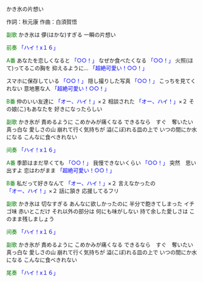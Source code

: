 かき氷の片想い

作詞：秋元康
作曲：白須賀悟

<font color=green>副歌</font>
かき氷は
儚(はかな)すぎる
一瞬の片想い

<font color=green>前奏</font>
<font color=blue>「ハイ！x１６」</font> 

<font color=green>A番</font>
あなたを恋しくなると <font color=blue>「○○！」</font> 
なぜか食べたくなる <font color=blue>「○○！」</font> 
火照(ほて)ってるこの胸を
抑えるように… <font color=blue>「超絶可愛い！○○！」</font> 

スマホに保存している <font color=blue>「○○！」</font> 
隠し撮りした写真 <font color=blue>「○○！」</font> 
こっちを見てくれない
意地悪な人 <font color=blue>「超絶可愛い！○○！」</font> 

<font color=green>B番</font>
仲のいい友達に <font color=blue>「オー、ハイ！」</font>×２ 
相談された <font color=blue>「オー、ハイ！」</font>×２ 
その娘(こ)もあなたを
好きになったらしい

<font color=green>副歌</font>
かき氷が
責めるように
こめかみが痛くなる
できるなら　すぐ　奪いたい
真っ白な
愛しさの山
崩れて行く気持ちが
溢(こぼ)れる皿の上で
いつの間にか水になる
こんなに食べきれない

<font color=green>间奏</font>
<font color=blue>「ハイ！x１６」</font> 

<font color=green>A番</font>
季節はまだ早くても <font color=blue>「○○！」</font> 
我慢できないくらい <font color=blue>「○○！」</font> 
突然　思い出すよ
恋はわがまま <font color=blue>「超絶可愛い！○○！」</font> 

<font color=green>B番</font>
私だって好きなんて <font color=blue>「オー、ハイ！」</font>×２ 
言えなかったの <font color=blue>「オー、ハイ！」</font>×２ 
話に頷き
応援してるフリ

<font color=green>副歌</font>
かき氷は
切なすぎる
あんなに欲しかったのに
半分で飽きてしまった
イチゴ味
赤いとこだけ
それ以外の部分は
何にも味がしない
持て余した愛しさは
このまま残しましょう

<font color=green>间奏</font>
<font color=blue>「ハイ！x１６」</font> 

<font color=green>副歌</font>
かき氷が
責めるように
こめかみが痛くなる
できるなら　すぐ　奪いたい
真っ白な
愛しさの山
崩れて行く気持ちが
溢(こぼ)れる皿の上で
いつの間にか水になる
こんなに食べきれない

<font color=green>尾奏</font>
<font color=blue>「ハイ！x１６」</font> 
